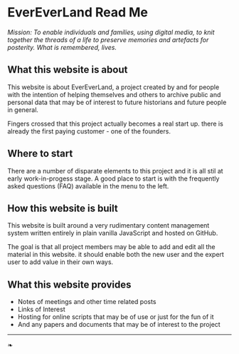 <span style="display:none;">[You are now in a GitLab source code view - click this link to view Read Me file as a web page](https://evereverland.github.io/2019/ "View file as a web page.")</span>

# EverEverLand Read Me

*Mission: To enable individuals and families, using digital media, to knit together the threads of a life to preserve memories and artefacts for posterity. What is remembered, lives.*

## What this website is about

This website is about EverEverLand, a project created by and for people with the intention of helping themselves and others to archive public and personal data that may be of interest to future historians and future people in general.

Fingers crossed that this project actually becomes a real start up. there is already the first paying customer - one of the founders.

## Where to start

There are a number of disparate elements to this project and it is all stil at early work-in-progess stage. A good place to start is with the frequently asked questions (FAQ) available in the menu to the left.

## How this website is built

This website is built around a very rudimentary content management system written entirely in plain vanilla JavaScript and hosted on GitHub.

The goal is that all project members may be able to add and edit all the material in this website. it should enable both the new user and the expert user to add value in their own ways.

## What this website provides

* Notes of meetings and other time related posts
* Links of Interest
* Hosting for online scripts that may be of use or just for the fun of it
* And any papers and documents that may be of interest to the project

- - -

<a title="Return to top" class="aDingbat">❧</a>
